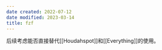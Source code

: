 ```yaml
---
date created: 2022-07-12
date modified: 2023-03-14
title: fzf
---
```


后续考虑能否直接替代[[Houdahspot]]和[[Everything]]的使用。